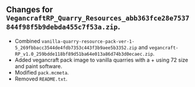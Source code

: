 ## Changes for ```VegancraftRP_Quarry_Resources_abb363fce28e7537844f98f5b9debda455c7f53a.zip```.

- Combined ```vanilla-quarry-resource-pack-ver-1-5_269fbbacc3544de4fdb7353c443f3b9aee5b3352.zip``` and ```vegancraft-RP_v1.0_259bdde118bf89d51ba64e013a86d74b3d0ecaec.zip```.
- Added vegancraft pack image to vanilla quarries with a + using 72 size and paint software.
- Modified ```pack.mcmeta```.
- Removed ```README.txt```.
